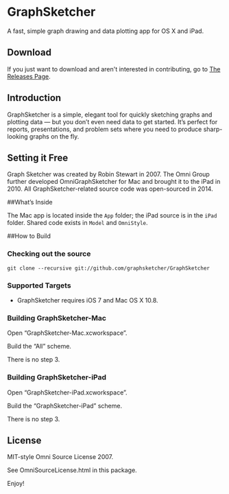 # GraphSketcher

A fast, simple graph drawing and data plotting app for OS X and iPad. 

## Download 

If you just want to download and aren't interested in contributing, go to [The Releases Page](https://github.com/graphsketcher/GraphSketcher/releases).

## Introduction

GraphSketcher is a simple, elegant tool for quickly sketching graphs and plotting data — but you don’t even need data to get started. It’s perfect for reports, presentations, and problem sets where you need to produce sharp-looking graphs on the fly.

## Setting it Free

Graph Sketcher was created by Robin Stewart in 2007. The Omni Group further developed OmniGraphSketcher for Mac and brought it to the iPad in 2010. All GraphSketcher-related source code was open-sourced in 2014.

##What’s Inside

The Mac app is located inside the `App` folder; the iPad source is in the `iPad` folder. Shared code exists in `Model` and `OmniStyle`.

##How to Build

### Checking out the source

    git clone --recursive git://github.com/graphsketcher/GraphSketcher

### Supported Targets

- GraphSketcher requires iOS 7 and Mac OS X 10.8.

### Building GraphSketcher-Mac

Open “GraphSketcher-Mac.xcworkspace”.

Build the “All” scheme.

There is no step 3.

### Building GraphSketcher-iPad

Open “GraphSketcher-iPad.xcworkspace”.

Build the “GraphSketcher-iPad” scheme.

There is no step 3.

## License

MIT-style Omni Source License 2007.

See OmniSourceLicense.html in this package.

Enjoy!

